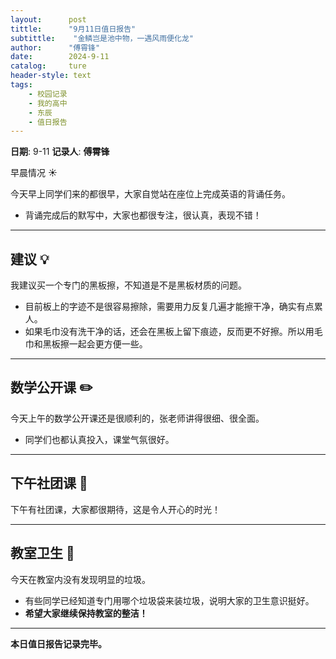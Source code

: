 ```yaml
---
layout:      post
tittle:      "9月11日值日报告"
subtittle:    "金鳞岂是池中物，一遇风雨便化龙"
author:      "傅霄锋"
date:        2024-9-11
catalog:     ture
header-style: text
tags: 
    - 校园记录
    - 我的高中
    - 东辰
    - 值日报告
---
```


**日期**: 9-11
**记录人**: **傅霄锋**

早晨情况 ☀️  

今天早上同学们来的都很早，大家自觉站在座位上完成英语的背诵任务。  
- 背诵完成后的默写中，大家也都很专注，很认真，表现不错！

---

## 建议 💡  
我建议买一个专门的黑板擦，不知道是不是黑板材质的问题。  
- 目前板上的字迹不是很容易擦除，需要用力反复几遍才能擦干净，确实有点累人。  
- 如果毛巾没有洗干净的话，还会在黑板上留下痕迹，反而更不好擦。所以用毛巾和黑板擦一起会更方便一些。

---

## 数学公开课 ✏️  
今天上午的数学公开课还是很顺利的，张老师讲得很细、很全面。  
- 同学们也都认真投入，课堂气氛很好。

---

## 下午社团课 🎉  
下午有社团课，大家都很期待，这是令人开心的时光！

---

## 教室卫生 🧹  
今天在教室内没有发现明显的垃圾。  
- 有些同学已经知道专门用哪个垃圾袋来装垃圾，说明大家的卫生意识挺好。  
- **希望大家继续保持教室的整洁！**

---

**本日值日报告记录完毕。**
